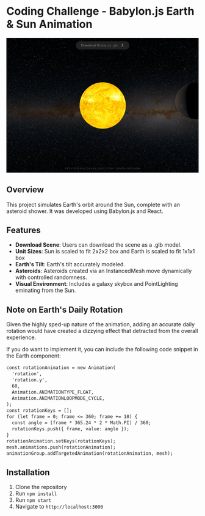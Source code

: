 # Coding Challenge - Babylon.js Earth & Sun Animation 

![Description of the Image](./public/project_image.jpg)

## Overview
This project simulates Earth's orbit around the Sun, complete with an asteroid shower. It was developed using Babylon.js and React.

## Features
- **Download Scene**: Users can download the scene as a .glb model.
- **Unit Sizes**: Sun is scaled to fit 2x2x2 box and Earth is scaled to fit 1x1x1 box
- **Earth's Tilt**: Earth's tilt accurately modeled.
- **Asteroids**: Asteroids created via an InstancedMesh move dynamically with controlled randomness.
- **Visual Environment**: Includes a galaxy skybox and PointLighting eminating from the Sun.


## Note on Earth's Daily Rotation

Given the highly sped-up nature of the animation, adding an accurate daily rotation would have created a dizzying effect that detracted from the overall experience.

If you do want to implement it, you can include the following code snippet in the Earth component:

```// Earth's daily rotation animation
const rotationAnimation = new Animation(
  'rotation',
  'rotation.y',
  60,
  Animation.ANIMATIONTYPE_FLOAT,
  Animation.ANIMATIONLOOPMODE_CYCLE,
);
const rotationKeys = [];
for (let frame = 0; frame <= 360; frame += 10) { 
  const angle = (frame * 365.24 * 2 * Math.PI) / 360;
  rotationKeys.push({ frame, value: angle });
}
rotationAnimation.setKeys(rotationKeys);
mesh.animations.push(rotationAnimation);
animationGroup.addTargetedAnimation(rotationAnimation, mesh);
```

## Installation
1. Clone the repository
2. Run `npm install`
3. Run `npm start`
4. Navigate to `http://localhost:3000`